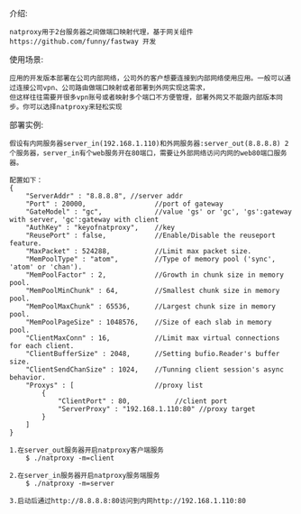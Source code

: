 介绍:

    natproxy用于2台服务器之间做端口映射代理，基于网关组件 https://github.com/funny/fastway 开发

使用场景:

    应用的开发版本部署在公司内部网络，公司外的客户想要连接到内部网络使用应用。一般可以通过连接公司vpn、公司路由做端口映射或者部署到外网实现这需求，
    但这样往往需要开很多vpn账号或者映射多个端口不方便管理，部署外网又不能跟内部版本同步。你可以选择natproxy来轻松实现

部署实例:

    假设有内网服务器server_in(192.168.1.110)和外网服务器:server_out(8.8.8.8) 2个服务器，server_in有个web服务开在80端口，需要让外部网络访问内网的web80端口服务器。

    配置如下：
    {
        "ServerAddr" : "8.8.8.8", //server addr
        "Port" : 20000,                 //port of gateway
        "GateModel" : "gc",             //value 'gs' or 'gc', 'gs':gateway with server, 'gc':gateway with client
        "AuthKey" : "keyofnatproxy",    //key
        "ReusePort" : false,            //Enable/Disable the reuseport feature.
        "MaxPacket" : 524288,           //Limit max packet size.
        "MemPoolType" : "atom",         //Type of memory pool ('sync', 'atom' or 'chan').
        "MemPoolFactor" : 2,            //Growth in chunk size in memory pool.
        "MemPoolMinChunk" : 64,         //Smallest chunk size in memory pool.
        "MemPoolMaxChunk" : 65536,      //Largest chunk size in memory pool.
        "MemPoolPageSize" : 1048576,    //Size of each slab in memory pool.
        "ClientMaxConn" : 16,           //Limit max virtual connections for each client.
        "ClientBufferSize" : 2048,      //Setting bufio.Reader's buffer size.
        "ClientSendChanSize" : 1024,    //Tunning client session's async behavior.
        "Proxys" : [                    //proxy list
            {
                "ClientPort" : 80,           //client port
                "ServerProxy" : "192.168.1.110:80" //proxy target
            }
        ]
    }

    1.在server_out服务器开启natproxy客户端服务
        $ ./natproxy -m=client

    2.在server_in服务器开启natproxy服务端服务
        $ ./natproxy -m=server
    
    3.启动后通过http://8.8.8.8:80访问到内网http://192.168.1.110:80